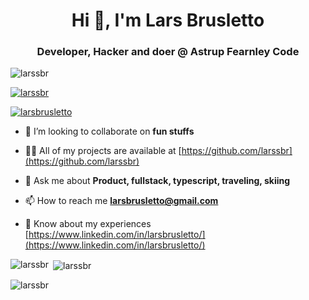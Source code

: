 

<!--
**larssbr/larssbr** is a ✨ _special_ ✨ repository because its `README.md` (this file) appears on your GitHub profile.

Here are some ideas to get you started:

- 🔭 I’m currently working on ...
- 🌱 I’m currently learning ...
- 👯 I’m looking to collaborate on ...
- 🤔 I’m looking for help with ...
- 💬 Ask me about ...
- 📫 How to reach me: ...
- 😄 Pronouns: ...
- ⚡ Fun fact: ...
-->


<h1 align="center">Hi 👋, I'm Lars Brusletto</h1>
<h3 align="center">Developer, Hacker and doer @ Astrup Fearnley Code</h3>

<p align="left"> <img src="https://komarev.com/ghpvc/?username=larssbr&label=Profile%20views&color=0e75b6&style=flat" alt="larssbr" /> </p>

<p align="left"> <a href="https://github.com/ryo-ma/github-profile-trophy"><img src="https://github-profile-trophy.vercel.app/?username=larssbr" alt="larssbr" /></a> </p>

<p align="left"> <a href="https://twitter.com/larsbrusletto" target="blank"><img src="https://img.shields.io/twitter/follow/larsbrusletto?logo=twitter&style=for-the-badge" alt="larsbrusletto" /></a> </p>

- 👯 I’m looking to collaborate on **fun stuffs**

- 👨‍💻 All of my projects are available at [https://github.com/larssbr](https://github.com/larssbr)

- 💬 Ask me about **Product, fullstack, typescript, traveling,  skiing**

- 📫 How to reach me **larsbrusletto@gmail.com**

- 📄 Know about my experiences [https://www.linkedin.com/in/larsbrusletto/](https://www.linkedin.com/in/larsbrusletto/)


<p><img align="left" src="https://github-readme-stats.vercel.app/api/top-langs?username=larssbr&show_icons=true&locale=en&layout=compact" alt="larssbr" /></p>

<p>&nbsp;<img align="center" src="https://github-readme-stats.vercel.app/api?username=larssbr&show_icons=true&locale=en" alt="larssbr" /></p>

<p><img align="center" src="https://github-readme-streak-stats.herokuapp.com/?user=larssbr&" alt="larssbr" /></p>
